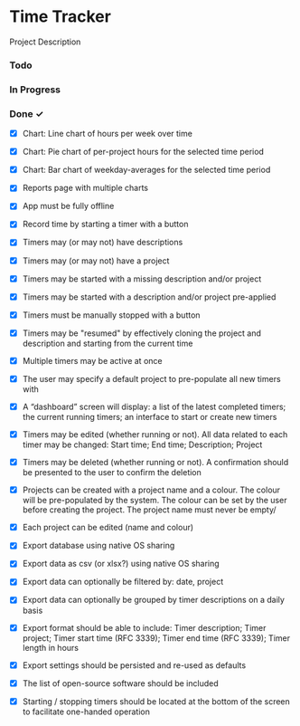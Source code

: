 # Time Tracker

Project Description

### Todo


### In Progress


### Done ✓

- [x] Chart: Line chart of hours per week over time  
- [x] Chart: Pie chart of per-project hours for the selected time period  
- [x] Chart: Bar chart of weekday-averages for the selected time period  
- [x] Reports page with multiple charts  
- [x] App must be fully offline  
- [x] Record time by starting a timer with a button  
- [x] Timers may (or may not) have descriptions  
- [x] Timers may (or may not) have a project  
- [x] Timers may be started with a missing description and/or project  
- [x] Timers may be started with a description and/or project pre-applied  
- [x] Timers must be manually stopped with a button  
- [x] Timers may be "resumed" by effectively cloning the project and description and starting from the current time  
- [x] Multiple timers may be active at once  
- [x] The user may specify a default project to pre-populate all new timers with  
- [x] A “dashboard” screen will display: a list of the latest completed timers; the current running timers; an interface to start or create new timers  
- [x] Timers may be edited (whether running or not). All data related to each timer may be changed: Start time; End time; Description; Project  
- [x] Timers may be deleted (whether running or not). A confirmation should be presented to the user to confirm the deletion  
- [x] Projects can be created with a project name and a colour. The colour will be pre-populated by the system. The colour can be set by the user before creating the project. The project name must never be empty/  
- [x] Each project can be edited (name and colour)  
- [x] Export database using native OS sharing  
- [x] Export data as csv (or xlsx?) using native OS sharing  
- [x] Export data can optionally be filtered by: date, project  
- [x] Export data can optionally be grouped by timer descriptions on a daily basis  
- [x] Export format should be able to include: Timer description; Timer project; Timer start time (RFC 3339); Timer end time (RFC 3339); Timer length in hours  
- [x] Export settings should be persisted and re-used as defaults  
- [x] The list of open-source software should be included  
- [x] Starting / stopping timers should be located at the bottom of the screen to facilitate one-handed operation  

